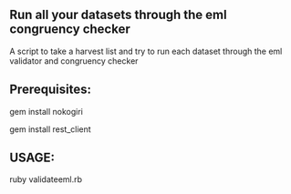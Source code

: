 Run all your datasets through the eml congruency checker
-------------------------------------------------------

A script to take a harvest list and try to run each dataset through the 
eml validator and congruency checker

Prerequisites:
-------------

gem install nokogiri

gem install rest_client

USAGE:
----------------------

ruby validateeml.rb
